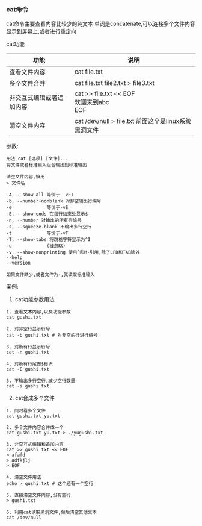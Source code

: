 ### cat命令

cat命令主要查看内容比较少的纯文本
单词是concatenate,可以连接多个文件内容显示到屏幕上,或者进行重定向

cat功能

| 功能           | 说明                                        |
| ------------ | ----------------------------------------- |
| 查看文件内容       | cat file.txt                              |
| 多个文件合并       | cat file.txt file2.txt > file3.txt        |
| 非交互式编辑或者追加内容 | cat >> file.txt << EOF <br>欢迎来到abc<br>EOF |
| 清空文件内容       | cat /dev/null > file.txt 前面这个是linux系统黑洞文件 |

参数:
```
用法 cat [选项] [文件]...
将文件或者标准输入组合输出到标准输出

清空文件内容,慎用
> 文件名

-A, --show-all 等价于 -vET
-b, --number-nonblank 对非空输出行编号
-e             等价于-vE
-E, --show-ends 在每行结束处显示$
-n, --number 对输出的所有行编号
-s, --squeeze-blank 不输出多行空行
-t             等价于-vT
-T, --show-tabs 将跳格字符显示为^I
-u             (被忽略)
-v, --show-nonprinting 使用^和M-引用,除了LFD和TAB除外
--help
--version

如果文件缺少,或者文件为-,就读取标准输入
```

案例:
1. cat功能参数用法
```shell
1. 查看文本内容,以及功能参数
cat gushi.txt

2. 对非空行显示行号
cat -b gushi.txt # 对非空的行进行编号

3. 对所有行显示行号
cat -n gushi.txt

4. 对所有行尾做$标识
cat -E gushi.txt

5. 不输出多行空行,减少空行数量
cat -s gushi.txt
```

2. cat合成多个文件
```shell
1. 同时看多个文件
cat gushi.txt yu.txt

2. 多个文件内容合并成一个
cat gushi.txt yu.txt > ./yugushi.txt

3. 非交互式编辑和追加内容
cat >> gushi.txt << EOF
> afafd
> adfkjlj
> EOF
```
```shell
4. 清空文件用法
echo > gushi.txt # 这个还有一个空行

5. 直接清空文件内容,没有空行
> gushi.txt

6. 利用cat读取黑洞文件,然后清空其他文本
cat /dev/null
```
